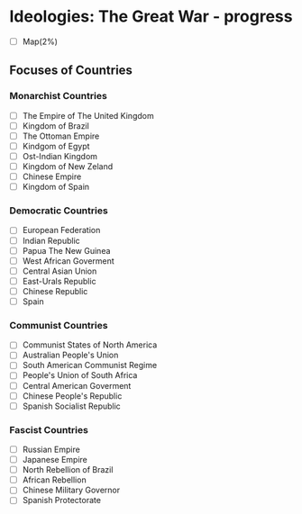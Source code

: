 # Ideologies: The Great War - progress

- [ ] Map(2%)

## Focuses of Countries

### Monarchist Countries
- [ ] The Empire of The United Kingdom
- [ ] Kingdom of Brazil
- [ ] The Ottoman Empire
- [ ] Kindgom of Egypt
- [ ] Ost-Indian Kingdom
- [ ] Kingdom of New Zeland
- [ ] Chinese Empire
- [ ] Kingdom of Spain

### Democratic Countries
- [ ] European Federation
- [ ] Indian Republic
- [ ] Papua The New Guinea
- [ ] West African Goverment
- [ ] Central Asian Union
- [ ] East-Urals Republic
- [ ] Chinese Republic
- [ ] Spain

### Communist Countries
- [ ] Communist States of North America
- [ ] Australian People's Union
- [ ] South American Communist Regime
- [ ] People's Union of South Africa
- [ ] Central American Goverment
- [ ] Chinese People's Republic
- [ ] Spanish Socialist Republic

### Fascist Countries
- [ ] Russian Empire
- [ ] Japanese Empire
- [ ] North Rebellion of Brazil
- [ ] African Rebellion
- [ ] Chinese Military Governor
- [ ] Spanish Protectorate
